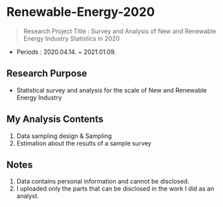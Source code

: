 # Renewable-Energy-2020
> Research Project
> Title : Survey and Analysis of New and Renewable Energy Industry Statistics in 2020
- Periods : 2020.04.14. ~ 2021.01.09.

## Research Purpose
- Statistical survey and analysis for the scale of New and Renewable Energy Industry

## My Analysis Contents
1. Data sampling design & Sampling
2. Estimation about the results of a sample survey

## Notes
1. Data contains personal information and cannot be disclosed.
2. I uploaded only the parts that can be disclosed in the work I did as an analyst.
